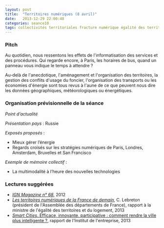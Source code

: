 ```yaml
---
layout: post
title:  "Territoires numériques (8 avril)"
date:   2013-12-29 22:00:48
categories: seance10
tags: collectivités territoriales fracture numérique égalité des territoires outre-mer smart cities logement aménagement transport réseaux smart grids très haut débit gestion des ressources développement durable
---
```


### Pitch

Au quotidien, nous ressentons les effets de l'informatisation des
services et des procédures. Qui regarde encore, à Paris, les horaires
de bus, quand un panneau vous indique le temps à attendre ?

Au-delà de l'anecdotique, l'aménagement et l'organisation des
territoires, la gestion des conflits d'usage du foncier, l'organisation
des transports ou les économies d'énergie sont tous revus à l'aune de
ce que peuvent nous dire les données géographiques, météorologiques
ou énergétiques.

### Organisation prévisionnelle de la séance

_Point d’actualité_

_Présentation pays_ : Russie

_Exposés proposés_ :

- Mieux gérer l’énergie
- Regards croisés sur les stratégies numériques de Paris, Londres,
  Amsterdam, Bruxelles et San Francisco

_Exemple de mémoire collectif_ :

- La multimodalité à l’heure des nouvelles technologies

### Lectures suggérées

- [*IGN Magazine n° 68*][ign], 2012
- [*Les territoires numériques de la France de demain*][lebreton], C. Lebreton (président de l'Assemblée des départements de France), rapport à la ministre de l'égalité des territoires et du logement, 2013
- [*Smart Cities*. Efficace, innovante, participative : comment rendre la ville plus intelligente ?][IdE], rapport de l'Institut de l'entreprise, 2013

[ign]: http://www.ign.fr/publications-de-l-ign/Institut/Publications/IGN_Magazine/68/IGNmag68.pdf
[lebreton]: http://www.ladocumentationfrancaise.fr/rapports-publics/134000628/index.shtml
[IdE]: http://www.institut-entreprise.fr/les-publications/smart-cities-efficace-innovante-participative-comment-rendre-la-ville-plus
